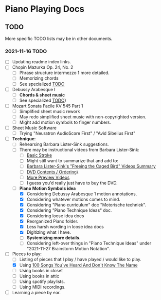 Piano Playing Docs
==================

TODO
----

More specific TODO lists may be in other documents.

### 2021-11-16 TODO

- [ ] Updating readme index links.
- [ ] Chopin Mazurka Op. 24, No. 2
    - [ ] Phrase structure intermezzo 1 more detailed.
    - [ ] Memorizing chords
    - [ ] See specialized [TODO](chopin-mazurka-op-24-no-2/chopin-mazurka-op-24-no-2-todo.md)
- [ ] Debussy Arabesque I
    - [ ] __Chords & sheet music__
    - [ ] See specialized [TODO](debussy-arabesque-1/debussy-arabesque-1-todo.md))
- [ ] Mozart Sonata Facile KV 545 Part 1 
    - [ ] Simplified sheet music rework
    - [ ] May redo simplified sheet music with non-copyrighted version.
    - [ ] Might add motion symbols to finger numbers.
- [ ] Sheet Music Software
    - [ ] Trying "Neuratron AudioScore First" / "Avid Sibelius First"
- [ ] __Technique:__
    - [ ] Rehearsing Barbara Lister-Sink suggestions.
    - [ ] There may be instructional videos from Barbara Lister-Sink:
        - [ ] [Basic Stroke](https://www.youtube.com/watch?v=OjSWu8ZADzI)
        - [ ] Might still want to summarize that and add to:
        - [ ] [Barbara Lister-Sink's "Freeing the Caged Bird" Videos Summary](methods/barbara-lister-sink-freeing-the-caged-bird-videos-summary.md)
        - [ ] [DVD Contents / Ordering](https://www.lister-sinkinstitute.org/freeing-the-caged-bird-dvd/#1508990586220-02706448-751f)\
        - [ ] [More Preview Videos](https://www.lister-sinkinstitute.org/freeing-the-caged-bird-dvd/#1508992509585-4388e2b5-8df3)
        - [ ] I guess you'd really just have to buy the DVD.
    - [ ] __Piano Motion Symbols idea__
        - [x] Considering Debussy Arabesque 1 motion annotations.
        - [x] Considering whatever motions comes to mind.
        - [x] Considering "Piano curriculum" doc "Motorische techniek".
        - [x] Considering "Piano Technique Ideas" doc.
        - [x] Considering loose idea docs
        - [x] Reorganized Piano folder.
        - [x] Less harsh wording in loose idea docs
        - [x] Digitizing what I have.
        - [ ] __Systemizing more details.__
        - [ ] Considering left-over things in "Piano Technique Ideas" under "2021-11-27 Brainstorm Motion Notation".
- [ ] Pieces to play:
    - [ ] Listing of pieces that I play / have played / would like to play.
    - [x] Using [100 Songs You´ve Heard And Don´t Know The Name](https://www.youtube.com/watch?v=PCx8Xcm9l7U&t=1099s)
    - [ ] Using books in closet
    - [ ] Using books in attic
    - [ ] Using spotify playlists.
    - [ ] Using MIDI recordings.
- [ ] Learning a piece by ear.